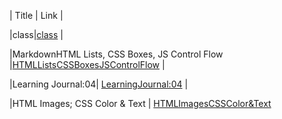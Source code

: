 




|    Title       |           Link     | 


|class|[class](https://mohammadhammad0796018944.github.io/readingnotes2/class) |


|MarkdownHTML Lists, CSS Boxes, JS Control Flow	 |[HTMLListsCSSBoxesJSControlFlow](https://github.com/mohammadhammad0796018944/readingnotes2/HTMLListsCSSBoxesJSControlFlow)                           |

|Learning Journal:04| [LearningJournal:04](https://github.com/mohammadhammad0796018944/readingnotes2/LearningJournal:04)                           |

|HTML Images; CSS Color & Text | [HTMLImagesCSSColor&Text](https://github.com/mohammadhammad0796018944/readingnotes2/HTML%20Images;%20CSS%20Color%20&%20Text)


